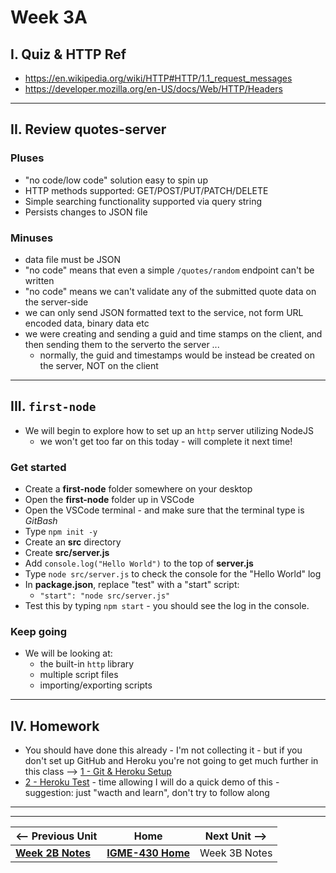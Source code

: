 # Week 3A

## I. Quiz & HTTP Ref
- https://en.wikipedia.org/wiki/HTTP#HTTP/1.1_request_messages
- https://developer.mozilla.org/en-US/docs/Web/HTTP/Headers

---

## II. Review **quotes-server**

### Pluses

- "no code/low code" solution easy to spin up
- HTTP methods supported: GET/POST/PUT/PATCH/DELETE
- Simple searching functionality supported via query string
- Persists changes to JSON file

### Minuses
- data file must be JSON
- "no code" means that even a simple `/quotes/random` endpoint can't be written
- "no code" means we can't validate any of the submitted quote data on the server-side
- we can only send JSON formatted text to the service, not form URL encoded data, binary data etc
- we were creating and sending a guid and time stamps on the client,  and then sending them to the serverto the server ...
  - normally, the guid and timestamps would be instead be created on the server, NOT on the client

---

##  III. `first-node` 

- We will begin to explore how to set up an `http` server utilizing NodeJS
  - we won't get too far on this today - will complete it next time!

### Get started

- Create a **first-node** folder somewhere on your desktop
- Open the **first-node** folder up in VSCode
- Open the VSCode terminal - and make sure that the terminal type is *GitBash*
- Type `npm init -y`
- Create an **src** directory
- Create **src/server.js**
- Add `console.log("Hello World")` to the top of **server.js**
- Type `node src/server.js` to check the console for the "Hello World" log
- In **package.json**, replace "test" with a "start" script:
  - `"start": "node src/server.js"`
- Test this by typing `npm start` - you should see the log in the console.

### Keep going
- We will be looking at:
  - the built-in `http` library
  - multiple script files
  - importing/exporting scripts

---

## IV. Homework
- You should have done this already - I'm not collecting it - but if you don't set up GitHub and Heroku you're not going to get much further in this class --> [1 - Git & Heroku Setup](../exercises/1-git-and-heroku-setup.md)
- [2 - Heroku Test](../exercises/2-heroku-test.md) - time allowing I will do a quick demo of this - suggestion: just "wacth and learn", don't try to follow along

---
---

| <-- Previous Unit | Home | Next Unit -->
| --- | --- | --- 
|   [**Week 2B Notes**](02B.md)  |  [**IGME-430 Home**](../) | Week 3B Notes
